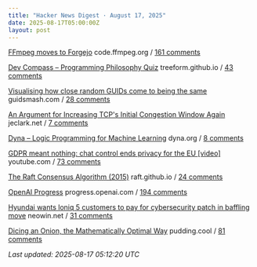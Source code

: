 ```yaml
---
title: "Hacker News Digest · August 17, 2025"
date: 2025-08-17T05:00:00Z
layout: post
---
```


[FFmpeg moves to Forgejo](https://code.ffmpeg.org/FFmpeg/FFmpeg)  code.ffmpeg.org / [161 comments](https://news.ycombinator.com/item?id=44886997)

[Dev Compass – Programming Philosophy Quiz](https://treeform.github.io/devcompas/)  treeform.github.io / [43 comments](https://news.ycombinator.com/item?id=44927244)

[Visualising how close random GUIDs come to being the same](https://www.guidsmash.com)  guidsmash.com / [28 comments](https://news.ycombinator.com/item?id=44927271)

[An Argument for Increasing TCP's Initial Congestion Window Again](https://jeclark.net/articles/tcp-initcwnd/?tag=performance)  jeclark.net / [7 comments](https://news.ycombinator.com/item?id=44889673)

[Dyna – Logic Programming for Machine Learning](https://dyna.org/)  dyna.org / [8 comments](https://news.ycombinator.com/item?id=44926414)

[GDPR meant nothing: chat control ends privacy for the EU [video]](https://www.youtube.com/watch?v=3NyUgv6dpJc)  youtube.com / [73 comments](https://news.ycombinator.com/item?id=44927934)

[The Raft Consensus Algorithm (2015)](https://raft.github.io/)  raft.github.io / [24 comments](https://news.ycombinator.com/item?id=44886202)

[OpenAI Progress](https://progress.openai.com)  progress.openai.com / [194 comments](https://news.ycombinator.com/item?id=44924461)

[Hyundai wants loniq 5 customers to pay for cybersecurity patch in baffling move](https://www.neowin.net/news/hyundai-wants-ioniq-5-customers-to-pay-for-cybersecurity-patch-in-baffling-move/)  neowin.net / [31 comments](https://news.ycombinator.com/item?id=44928497)

[Dicing an Onion, the Mathematically Optimal Way](https://pudding.cool/2025/08/onions/)  pudding.cool / [81 comments](https://news.ycombinator.com/item?id=44923465)


_Last updated: 2025-08-17 05:12:20 UTC_
